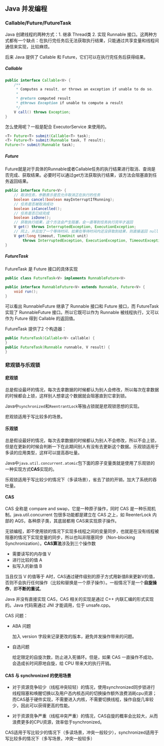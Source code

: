 ## Java 并发编程

### Callable/Future/FutureTask

Java 创建线程的两种方式：1. 继承 Thread类 2. 实现 Runnable 接口。这两种方式都有一个缺点：在执行完任务后无法获取执行结果，只能通过共享变量和线程间通信来实现，比较麻烦。

后来 Java 提供了 Callable 和 Future，它们可以在执行完任务后获得结果。

##### Callable

```java
public interface Callable<V> {
    /**
     * Computes a result, or throws an exception if unable to do so.
     *
     * @return computed result
     * @throws Exception if unable to compute a result
     */
    V call() throws Exception;
}
```

怎么使用呢？一般是配合 ExecutorService 来使用的。

```java
<T> Future<T> submit(Callable<T> task);
<T> Future<T> submit(Runnable task, T result);
Future<?> submit(Runnable task);
```

##### Future

Future就是对于具体的Runnable或者Callable任务的执行结果进行取消、查询是否完成、获取结果。必要时可以通过get方法获取执行结果，该方法会阻塞直到任务返回结果。

```java
public interface Future<V> {
    // 取消任务，参数表示是否允许取消正在执行的任务
    boolean cancel(boolean mayInterruptIfRunning);
    // 任务是否被取消成功
    boolean isCancelled();
    // 任务是否已经完成
    boolean isDone();
    // 获取执行结果，这个方法会产生阻塞，会一直等到任务执行完毕才返回
    V get() throws InterruptedException, ExecutionException;
    // 同上，并且加了一个等待时间，如果在等待时间内还没获取到结果，则直接返回 null
    V get(long timeout, TimeUnit unit)
        throws InterruptedException, ExecutionException, TimeoutException;
}
```

##### FutureTask

FutureTask 是 Future 接口的具体实现

```java
public class FutureTask<V> implements RunnableFuture<V>

public interface RunnableFuture<V> extends Runnable, Future<V> {
    void run();
}
```

可以看出 RunnableFuture 继承了 Runnable 接口和 Future 接口，而 FutureTask 实现了 RunnableFuture 接口。所以它既可以作为 Runnable 被线程执行，又可以作为 Future 得到 Callable 的返回值。

FutureTask 提供了2 个构造器：

```java
public FutureTask(Callable<V> callable) {
}
public FutureTask(Runnable runnable, V result) {
}
```

### 悲观锁与乐观锁

#### 悲观锁

总是假设最坏的情况，每次去拿数据的时候都认为别人会修改，所以每次在拿数据的时候都会上锁，这样别人想拿这个数据就会阻塞直到它拿到锁。

Java中`synchronized`和`ReentrantLock`等独占锁就是悲观锁思想的实现。

悲观锁适用于写比较多的场景。

#### 乐观锁

总是假设最好的情况，每次去拿数据的时候都认为别人不会修改，所以不会上锁，但是在更新的时候会判断一下在此期间别人有没有去更新这个数据。乐观锁适用于多读的应用类型，这样可以提高吞吐量。

Java中`java.util.concurrent.atomic`包下面的原子变量类就是使用了乐观锁的一种实现方式**CAS**实现的。

乐观锁适用于写比较少的情况下（多读场景），省去了锁的开销，加大了系统的吞吐量。

#### CAS

CAS 全称是 compare and swap，它是一种原子操作，同时 CAS 是一种乐观机制。java.util.concurrent 包很多功能都是建立在 CAS 之上，如 ReenterLock 内部的 AQS，各种原子类，其底层都用 CAS来实现原子操作。

无锁编程，即不使用锁的情况下实现多线程之间的变量同步，也就是在没有线程被阻塞的情况下实现变量的同步，所以也叫非阻塞同步（Non-blocking Synchronization）。**CAS算法**涉及到三个操作数

- 需要读写的内存值 V
- 进行比较的值 A
- 拟写入的新值 B

当且仅当 V 的值等于 A时，CAS通过硬件级别的原子方式用新值B来更新V的值，否则不会执行任何操作（比较和替换是一个原子操作）。一般情况下是一个**自旋操作**，即**不断的重试**。

Java 并没有直接实现 CAS，CAS 相关的实现是通过 C++ 内联汇编的形式实现的。Java 代码需通过 JNI 才能调用，位于 unsafe.cpp。

CAS 问题：

- ABA 问题

  加入 version 字段来记录更改的版本，避免并发操作带来的问题。

- 自选问题

  给定限定的自旋次数，防止进入死循环。但是，如果 CAS 一直操作不成功，会造成长时间原地自旋，给 CPU 带来大的执行开销。

#### CAS 与 synchronized 的使用场景

- 对于资源竞争较少（线程冲突较轻）的情况，使用synchronized同步锁进行线程阻塞和唤醒切换以及用户态内核态间的切换操作额外浪费消耗cpu资源；而CAS基于硬件实现，不需要进入内核，不需要切换线程，操作自旋几率较少，因此可以获得更高的性能。

- 对于资源竞争严重（线程冲突严重）的情况，CAS自旋的概率会比较大，从而浪费更多的CPU资源，效率低于synchronized。

CAS适用于写比较少的情况下（多读场景，冲突一般较少），synchronized适用于写比较多的情况下（多写场景，冲突一般较多）































